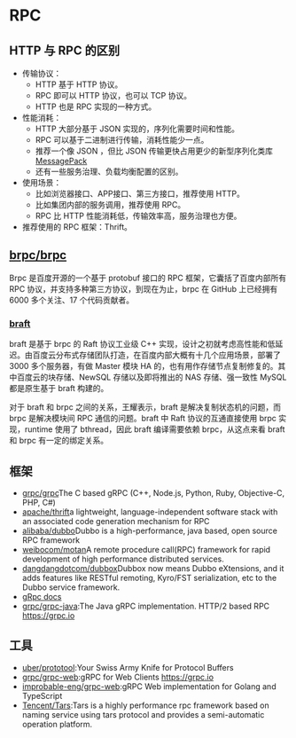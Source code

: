 # RPC


## HTTP 与 RPC 的区别

* 传输协议：
    - HTTP 基于 HTTP 协议。
    - RPC 即可以 HTTP 协议，也可以 TCP 协议。
    - HTTP 也是 RPC 实现的一种方式。
* 性能消耗：
    - HTTP 大部分基于 JSON 实现的，序列化需要时间和性能。
    - RPC 可以基于二进制进行传输，消耗性能少一点。
    - 推荐一个像 JSON ，但比 JSON 传输更快占用更少的新型序列化类库 [MessagePack](https://msgpack.org/)
    - 还有一些服务治理、负载均衡配置的区别。
* 使用场景：
    - 比如浏览器接口、APP接口、第三方接口，推荐使用 HTTP。
    - 比如集团内部的服务调用，推荐使用 RPC。
    - RPC 比 HTTP 性能消耗低，传输效率高，服务治理也方便。
* 推荐使用的 RPC 框架：Thrift。

##  [brpc/brpc](https://github.com/brpc/brpc)

Brpc 是百度开源的一个基于 protobuf 接口的 RPC 框架，它囊括了百度内部所有 RPC 协议，并支持多种第三方协议，到现在为止，brpc 在 GitHub 上已经拥有 6000 多个关注、17 个代码贡献者。

### [braft](link)

braft 是基于 brpc 的 Raft 协议工业级 C++ 实现，设计之初就考虑高性能和低延迟。由百度云分布式存储团队打造，在百度内部大概有十几个应用场景，部署了 3000 多个服务器，有做 Master 模块 HA 的，也有用作存储节点复制修复的。其中百度云的块存储、NewSQL 存储以及即将推出的 NAS 存储、强一致性 MySQL 都是原生基于 braft 构建的。

对于 braft 和 brpc 之间的关系，王耀表示，braft 是解决复制状态机的问题，而 brpc 是解决模块间 RPC 通信的问题。braft 中 Raft 协议的互通直接使用 brpc 实现，runtime 使用了 bthread，因此 braft 编译需要依赖 brpc，从这点来看 braft 和 brpc 有一定的绑定关系。

## 框架

* [grpc/grpc](https://github.com/grpc/grpc)The C based gRPC (C++, Node.js, Python, Ruby, Objective-C, PHP, C#)
* [apache/thrift](https://github.com/apache/thrift)a lightweight, language-independent software stack with an associated code generation mechanism for RPC
* [alibaba/dubbo](https://github.com/alibaba/dubbo)Dubbo is a high-performance, java based, open source RPC framework
* [weibocom/motan](https://github.com/weibocom/motan)A remote procedure call(RPC) framework for rapid development of high performance distributed services.
* [dangdangdotcom/dubbox](https://github.com/dangdangdotcom/dubbox)Dubbox now means Dubbo eXtensions, and it adds features like RESTful remoting, Kyro/FST serialization, etc to the Dubbo service framework.
* [gRpc docs](https://grpc.io/docs/guides/)
* [grpc/grpc-java](https://github.com/grpc/grpc-java):The Java gRPC implementation. HTTP/2 based RPC https://grpc.io

## 工具

* [uber/prototool](https://github.com/uber/prototool):Your Swiss Army Knife for Protocol Buffers
* [grpc/grpc-web](https://github.com/grpc/grpc-web):gRPC for Web Clients https://grpc.io
* [improbable-eng/grpc-web](https://github.com/improbable-eng/grpc-web):gRPC Web implementation for Golang and TypeScript
* [Tencent/Tars](https://github.com/Tencent/Tars):Tars is a highly performance rpc framework based on naming service using tars protocol and provides a semi-automatic operation platform.
